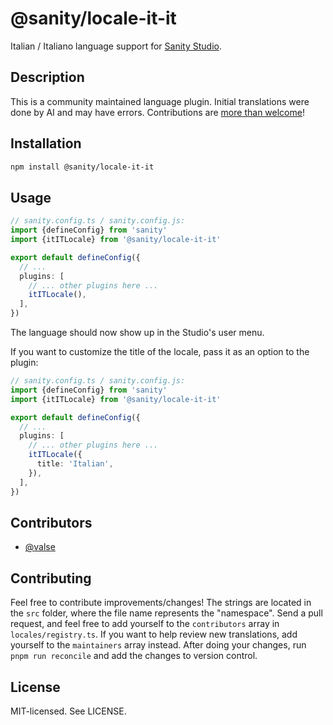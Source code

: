 # @sanity/locale-it-it

Italian / Italiano language support for [Sanity Studio](https://www.sanity.io/).

## Description

This is a community maintained language plugin. Initial translations were done by AI and may have errors. Contributions are [more than welcome](#contributing)!

## Installation

```sh
npm install @sanity/locale-it-it
```

## Usage

```ts
// sanity.config.ts / sanity.config.js:
import {defineConfig} from 'sanity'
import {itITLocale} from '@sanity/locale-it-it'

export default defineConfig({
  // ...
  plugins: [
    // ... other plugins here ...
    itITLocale(),
  ],
})
```

The language should now show up in the Studio's user menu.

If you want to customize the title of the locale, pass it as an option to the plugin:

```ts
// sanity.config.ts / sanity.config.js:
import {defineConfig} from 'sanity'
import {itITLocale} from '@sanity/locale-it-it'

export default defineConfig({
  // ...
  plugins: [
    // ... other plugins here ...
    itITLocale({
      title: 'Italian',
    }),
  ],
})
```

## Contributors

- [@valse](https://github.com/valse)

## Contributing

Feel free to contribute improvements/changes! The strings are located in the `src` folder, where the file name represents the "namespace". Send a pull request, and feel free to add yourself to the `contributors` array in `locales/registry.ts`. If you want to help review new translations, add yourself to the `maintainers` array instead. After doing your changes, run `pnpm run reconcile` and add the changes to version control.

## License

MIT-licensed. See LICENSE.
